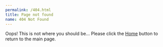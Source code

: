 ```yaml
---
permalink: /404.html
title: Page not found
name: 404 Not Found
---
```

Oops! This is not where you should be...
Please click the [Home](https://joellogan.github.io/) button to return to the main page.
